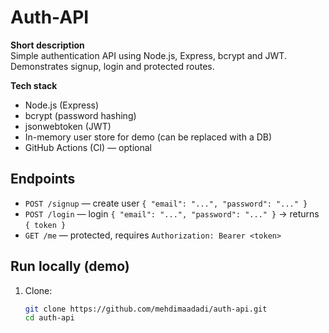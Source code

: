 
# Auth-API

**Short description**  
Simple authentication API using Node.js, Express, bcrypt and JWT. Demonstrates signup, login and protected routes.

**Tech stack**
- Node.js (Express)
- bcrypt (password hashing)
- jsonwebtoken (JWT)
- In-memory user store for demo (can be replaced with a DB)
- GitHub Actions (CI) — optional

## Endpoints
- `POST /signup` — create user `{ "email": "...", "password": "..." }`
- `POST /login` — login `{ "email": "...", "password": "..." }` → returns `{ token }`
- `GET /me` — protected, requires `Authorization: Bearer <token>`

## Run locally (demo)
1. Clone:
   ```bash
   git clone https://github.com/mehdimaadadi/auth-api.git
   cd auth-api

